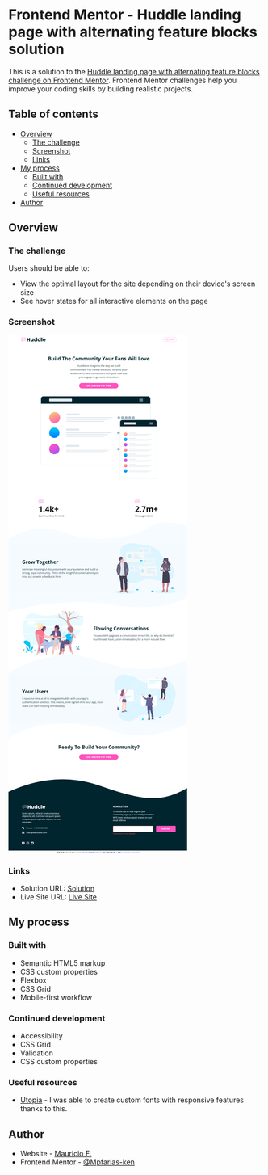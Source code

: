 # Frontend Mentor - Huddle landing page with alternating feature blocks solution

This is a solution to the [Huddle landing page with alternating feature blocks challenge on Frontend Mentor](https://www.frontendmentor.io/challenges/huddle-landing-page-with-alternating-feature-blocks-5ca5f5981e82137ec91a5100). Frontend Mentor challenges help you improve your coding skills by building realistic projects. 

## Table of contents

- [Overview](#overview)
  - [The challenge](#the-challenge)
  - [Screenshot](#screenshot)
  - [Links](#links)
- [My process](#my-process)
  - [Built with](#built-with)
  - [Continued development](#continued-development)
  - [Useful resources](#useful-resources)
- [Author](#author)

## Overview

### The challenge

Users should be able to:

- View the optimal layout for the site depending on their device's screen size
- See hover states for all interactive elements on the page

### Screenshot

![Desktop Screenshot](./images/screenshot-desktop.png)

### Links

- Solution URL: [Solution]()
- Live Site URL: [Live Site]()

## My process

### Built with

- Semantic HTML5 markup
- CSS custom properties
- Flexbox
- CSS Grid
- Mobile-first workflow

### Continued development

- Accessibility
- CSS Grid
- Validation
- CSS custom properties

### Useful resources

- [Utopia](https://utopia.fyi/) - I was able to create custom fonts with responsive features thanks to this.

## Author

- Website - [Mauricio F.](https://github.com/mauriciompf)
- Frontend Mentor - [@Mpfarias-ken](https://www.frontendmentor.io/profile/Mpfarias-ken)